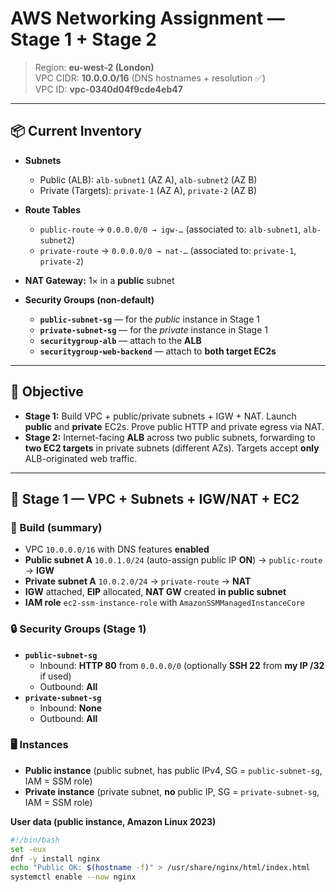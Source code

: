# AWS Networking Assignment — Stage 1 + Stage 2

> Region: **eu-west-2 (London)**  
> VPC CIDR: **10.0.0.0/16** (DNS hostnames + resolution ✅)  
> VPC ID: **vpc-0340d04f9cde4eb47**

---

## 📦 Current Inventory

- **Subnets**
  - Public (ALB): `alb-subnet1` (AZ A), `alb-subnet2` (AZ B)
  - Private (Targets): `private-1` (AZ A), `private-2` (AZ B)
- **Route Tables**
  - `public-route`  → `0.0.0.0/0 → igw-…` (associated to: `alb-subnet1`, `alb-subnet2`)
  - `private-route` → `0.0.0.0/0 → nat-…` (associated to: `private-1`, `private-2`)
- **NAT Gateway:** 1× in a **public** subnet 

- **Security Groups (non-default)**
  - **`public-subnet-sg`** — for the *public* instance in Stage 1
  - **`private-subnet-sg`** — for the *private* instance in Stage 1
  - **`securitygroup-alb`** — attach to the **ALB**
  - **`securitygroup-web-backend`** — attach to **both target EC2s**

---

## 🧭 Objective

- **Stage 1:** Build VPC + public/private subnets + IGW + NAT. Launch **public** and **private** EC2s. Prove public HTTP and private egress via NAT.
- **Stage 2:** Internet-facing **ALB** across two public subnets, forwarding to **two EC2 targets** in private subnets (different AZs). Targets accept **only** ALB-originated web traffic.

---

## 🧱 Stage 1 — VPC + Subnets + IGW/NAT + EC2

### 🔧 Build (summary)
- VPC `10.0.0.0/16` with DNS features **enabled**
- **Public subnet A** `10.0.1.0/24` (auto-assign public IP **ON**) → `public-route` → **IGW**
- **Private subnet A** `10.0.2.0/24` → `private-route` → **NAT**
- **IGW** attached, **EIP** allocated, **NAT GW** created **in public subnet**
- **IAM role** `ec2-ssm-instance-role` with `AmazonSSMManagedInstanceCore`

### 🔒 Security Groups (Stage 1)
- **`public-subnet-sg`**  
  - Inbound: **HTTP 80** from `0.0.0.0/0` (optionally **SSH 22** from **my IP /32** if used)  
  - Outbound: **All**
- **`private-subnet-sg`**  
  - Inbound: **None**  
  - Outbound: **All**

### 🖥️ Instances
- **Public instance** (public subnet, has public IPv4, SG = `public-subnet-sg`, IAM = SSM role)  
- **Private instance** (private subnet, **no** public IP, SG = `private-subnet-sg`, IAM = SSM role)

**User data (public instance, Amazon Linux 2023)**
```bash
#!/bin/bash
set -eux
dnf -y install nginx
echo "Public OK: $(hostname -f)" > /usr/share/nginx/html/index.html
systemctl enable --now nginx

